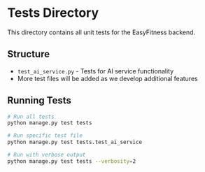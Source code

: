 # Tests Directory

This directory contains all unit tests for the EasyFitness backend.

## Structure

- `test_ai_service.py` - Tests for AI service functionality
- More test files will be added as we develop additional features

## Running Tests

```bash
# Run all tests
python manage.py test tests

# Run specific test file
python manage.py test tests.test_ai_service

# Run with verbose output
python manage.py test tests --verbosity=2
```